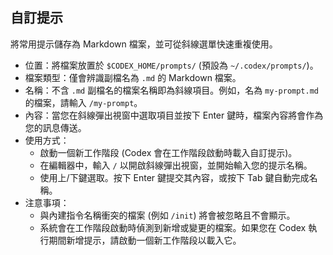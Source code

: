 ## 自訂提示

將常用提示儲存為 Markdown 檔案，並可從斜線選單快速重複使用。

- 位置：將檔案放置於 `$CODEX_HOME/prompts/` (預設為 `~/.codex/prompts/`)。
- 檔案類型：僅會辨識副檔名為 `.md` 的 Markdown 檔案。
- 名稱：不含 `.md` 副檔名的檔案名稱即為斜線項目。例如，名為 `my-prompt.md` 的檔案，請輸入 `/my-prompt`。
- 內容：當您在斜線彈出視窗中選取項目並按下 Enter 鍵時，檔案內容將會作為您的訊息傳送。
- 使用方式：
  - 啟動一個新工作階段 (Codex 會在工作階段啟動時載入自訂提示)。
  - 在編輯器中，輸入 `/` 以開啟斜線彈出視窗，並開始輸入您的提示名稱。
  - 使用上/下鍵選取。按下 Enter 鍵提交其內容，或按下 Tab 鍵自動完成名稱。
- 注意事項：
  - 與內建指令名稱衝突的檔案 (例如 `/init`) 將會被忽略且不會顯示。
  - 系統會在工作階段啟動時偵測到新增或變更的檔案。如果您在 Codex 執行期間新增提示，請啟動一個新工作階段以載入它。
